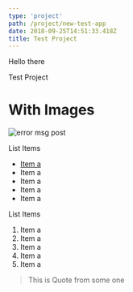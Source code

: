 ```yaml
---
type: 'project'
path: /project/new-test-app
date: 2018-09-25T14:51:33.418Z
title: Test Project
---
```

Hello there

Test Project

# With Images

![error msg post](/assets/meteor-test-local.png)

List Items

* [Item a](https://www.gatsbyjs.org/blog/2018-09-27-reach-router/)
* Item a
* Item a
* Item a
* Item a

List Items

1. Item a
2. Item a
3. Item a
4. Item a
5. Item a

> This is Quote from some one
